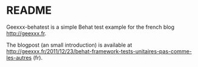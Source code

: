 README
======

Geexxx-behatest is a simple Behat test example for the french blog http://geexxx.fr.

The blogpost (an small introduction) is available at http://geexxx.fr/2011/12/23/behat-framework-tests-unitaires-pas-comme-les-autres (fr).
